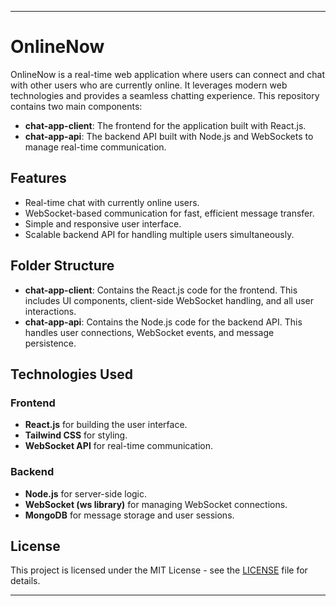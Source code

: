 
---

# OnlineNow

OnlineNow is a real-time web application where users can connect and chat with other users who are currently online. It leverages modern web technologies and provides a seamless chatting experience. This repository contains two main components:
- **chat-app-client**: The frontend for the application built with React.js.
- **chat-app-api**: The backend API built with Node.js and WebSockets to manage real-time communication.

## Features

- Real-time chat with currently online users.
- WebSocket-based communication for fast, efficient message transfer.
- Simple and responsive user interface.
- Scalable backend API for handling multiple users simultaneously.

## Folder Structure

- **chat-app-client**: Contains the React.js code for the frontend. This includes UI components, client-side WebSocket handling, and all user interactions.
- **chat-app-api**: Contains the Node.js code for the backend API. This handles user connections, WebSocket events, and message persistence.

## Technologies Used

### Frontend
- **React.js** for building the user interface.
- **Tailwind CSS** for styling.
- **WebSocket API** for real-time communication.
  
### Backend
- **Node.js** for server-side logic.
- **WebSocket (ws library)** for managing WebSocket connections.
- **MongoDB** for message storage and user sessions.
  


## License

This project is licensed under the MIT License - see the [LICENSE](LICENSE) file for details.


---

